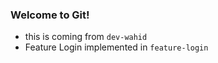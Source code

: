 ### Welcome to Git!

- this is coming from `dev-wahid`
- Feature Login implemented in `feature-login` 
